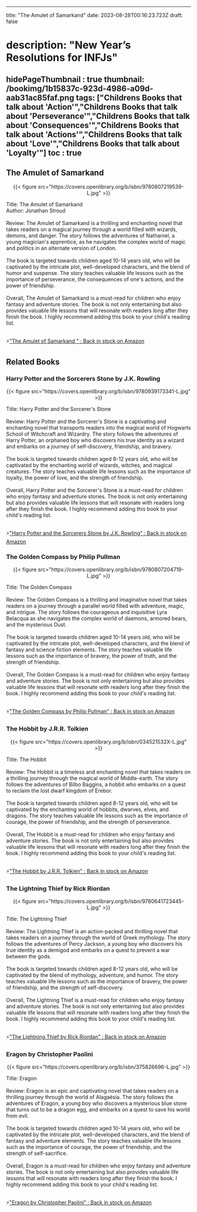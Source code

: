
---
title: "The Amulet of Samarkand"
date: 2023-08-28T00:16:23.723Z
draft: false
# description: "New Year’s Resolutions for INFJs"
hidePageThumbnail : true
thumbnail: /bookimg/1b15837c-923d-4986-a09d-aab31ac85faf.png
tags: ["Childrens Books that talk about 'Action'","Childrens Books that talk about 'Perseverance'","Childrens Books that talk about 'Consequences'","Childrens Books that talk about 'Actions'","Childrens Books that talk about 'Love'","Childrens Books that talk about 'Loyalty'"]
toc : true
---
## The Amulet of Samarkand 

<center>
{{< figure src="https://covers.openlibrary.org/b/isbn/9780807219539-L.jpg" >}}
</center>

Title: The Amulet of Samarkand</br>
Author: Jonathan Stroud</br></br>
Review: The Amulet of Samarkand is a thrilling and enchanting novel that takes readers on a magical journey through a world filled with wizards, demons, and danger. The story follows the adventures of Nathaniel, a young magician's apprentice, as he navigates the complex world of magic and politics in an alternate version of London.</br></br>
The book is targeted towards children aged 10-14 years old, who will be captivated by the intricate plot, well-developed characters, and the blend of humor and suspense. The story teaches valuable life lessons such as the importance of perseverance, the consequences of one's actions, and the power of friendship.</br></br>
Overall, The Amulet of Samarkand is a must-read for children who enjoy fantasy and adventure stories. The book is not only entertaining but also provides valuable life lessons that will resonate with readers long after they finish the book. I highly recommend adding this book to your child's reading list.</br></br>

<p>⚡<a id="aflink" href="https://www.amazon.com/gp/search?ie=UTF8&tag=klayu00-20&linkCode=ur2&linkId=6639bed89a8ad8dd2705e40644eb43d3&camp=1789&creative=9325&index=books&keywords=The Amulet of Samarkand " class="one" target="_blank" title='"The Amulet of Samarkand " : Back in stock on Amazon'>"The Amulet of Samarkand " : Back in stock on Amazon</a></p>

## Related Books
### Harry Potter and the Sorcerers Stone by J.K. Rowling
<center>
{{< figure src="https://covers.openlibrary.org/b/isbn/9780939173341-L.jpg" >}}
</center>

Title: Harry Potter and the Sorcerer's Stone</br></br>
Review: Harry Potter and the Sorcerer's Stone is a captivating and enchanting novel that transports readers into the magical world of Hogwarts School of Witchcraft and Wizardry. The story follows the adventures of Harry Potter, an orphaned boy who discovers his true identity as a wizard and embarks on a journey of self-discovery, friendship, and bravery.</br></br>
The book is targeted towards children aged 8-12 years old, who will be captivated by the enchanting world of wizards, witches, and magical creatures. The story teaches valuable life lessons such as the importance of loyalty, the power of love, and the strength of friendship.</br></br>
Overall, Harry Potter and the Sorcerer's Stone is a must-read for children who enjoy fantasy and adventure stories. The book is not only entertaining but also provides valuable life lessons that will resonate with readers long after they finish the book. I highly recommend adding this book to your child's reading list.</br></br>

<p>⚡<a id="aflink" href="https://www.amazon.com/gp/search?ie=UTF8&tag=klayu00-20&linkCode=ur2&linkId=6639bed89a8ad8dd2705e40644eb43d3&camp=1789&creative=9325&index=books&keywords=Harry Potter and the Sorcerers Stone by J.K. Rowling" class="one" target="_blank" title='"Harry Potter and the Sorcerers Stone by J.K. Rowling" : Back in stock on Amazon'>"Harry Potter and the Sorcerers Stone by J.K. Rowling" : Back in stock on Amazon</a></p>

### The Golden Compass by Philip Pullman
<center>
{{< figure src="https://covers.openlibrary.org/b/isbn/9780807204719-L.jpg" >}}
</center>

Title: The Golden Compass</br></br>
Review: The Golden Compass is a thrilling and imaginative novel that takes readers on a journey through a parallel world filled with adventure, magic, and intrigue. The story follows the courageous and inquisitive Lyra Belacqua as she navigates the complex world of daemons, armored bears, and the mysterious Dust.</br></br>
The book is targeted towards children aged 10-14 years old, who will be captivated by the intricate plot, well-developed characters, and the blend of fantasy and science fiction elements. The story teaches valuable life lessons such as the importance of bravery, the power of truth, and the strength of friendship.</br></br>
Overall, The Golden Compass is a must-read for children who enjoy fantasy and adventure stories. The book is not only entertaining but also provides valuable life lessons that will resonate with readers long after they finish the book. I highly recommend adding this book to your child's reading list.</br></br>

<p>⚡<a id="aflink" href="https://www.amazon.com/gp/search?ie=UTF8&tag=klayu00-20&linkCode=ur2&linkId=6639bed89a8ad8dd2705e40644eb43d3&camp=1789&creative=9325&index=books&keywords=The Golden Compass by Philip Pullman" class="one" target="_blank" title='"The Golden Compass by Philip Pullman" : Back in stock on Amazon'>"The Golden Compass by Philip Pullman" : Back in stock on Amazon</a></p>

### The Hobbit by J.R.R. Tolkien
<center>
{{< figure src="https://covers.openlibrary.org/b/isbn/034521532X-L.jpg" >}}
</center>

Title: The Hobbit</br></br>
Review: The Hobbit is a timeless and enchanting novel that takes readers on a thrilling journey through the magical world of Middle-earth. The story follows the adventures of Bilbo Baggins, a hobbit who embarks on a quest to reclaim the lost dwarf kingdom of Erebor.</br></br>
The book is targeted towards children aged 8-12 years old, who will be captivated by the enchanting world of hobbits, dwarves, elves, and dragons. The story teaches valuable life lessons such as the importance of courage, the power of friendship, and the strength of perseverance.</br></br>
Overall, The Hobbit is a must-read for children who enjoy fantasy and adventure stories. The book is not only entertaining but also provides valuable life lessons that will resonate with readers long after they finish the book. I highly recommend adding this book to your child's reading list.</br></br>

<p>⚡<a id="aflink" href="https://www.amazon.com/gp/search?ie=UTF8&tag=klayu00-20&linkCode=ur2&linkId=6639bed89a8ad8dd2705e40644eb43d3&camp=1789&creative=9325&index=books&keywords=The Hobbit by J.R.R. Tolkien" class="one" target="_blank" title='"The Hobbit by J.R.R. Tolkien" : Back in stock on Amazon'>"The Hobbit by J.R.R. Tolkien" : Back in stock on Amazon</a></p>

### The Lightning Thief by Rick Riordan
<center>
{{< figure src="https://covers.openlibrary.org/b/isbn/9780641723445-L.jpg" >}}
</center>

Title: The Lightning Thief</br></br>
Review: The Lightning Thief is an action-packed and thrilling novel that takes readers on a journey through the world of Greek mythology. The story follows the adventures of Percy Jackson, a young boy who discovers his true identity as a demigod and embarks on a quest to prevent a war between the gods.</br></br>
The book is targeted towards children aged 8-12 years old, who will be captivated by the blend of mythology, adventure, and humor. The story teaches valuable life lessons such as the importance of bravery, the power of friendship, and the strength of self-discovery.</br></br>
Overall, The Lightning Thief is a must-read for children who enjoy fantasy and adventure stories. The book is not only entertaining but also provides valuable life lessons that will resonate with readers long after they finish the book. I highly recommend adding this book to your child's reading list.</br></br>

<p>⚡<a id="aflink" href="https://www.amazon.com/gp/search?ie=UTF8&tag=klayu00-20&linkCode=ur2&linkId=6639bed89a8ad8dd2705e40644eb43d3&camp=1789&creative=9325&index=books&keywords=The Lightning Thief by Rick Riordan" class="one" target="_blank" title='"The Lightning Thief by Rick Riordan" : Back in stock on Amazon'>"The Lightning Thief by Rick Riordan" : Back in stock on Amazon</a></p>

### Eragon by Christopher Paolini
<center>
{{< figure src="https://covers.openlibrary.org/b/isbn/375826696-L.jpg" >}}
</center>

Title: Eragon</br></br>
Review: Eragon is an epic and captivating novel that takes readers on a thrilling journey through the world of Alagaësia. The story follows the adventures of Eragon, a young boy who discovers a mysterious blue stone that turns out to be a dragon egg, and embarks on a quest to save his world from evil.</br></br>
The book is targeted towards children aged 10-14 years old, who will be captivated by the intricate plot, well-developed characters, and the blend of fantasy and adventure elements. The story teaches valuable life lessons such as the importance of courage, the power of friendship, and the strength of self-sacrifice.</br></br>
Overall, Eragon is a must-read for children who enjoy fantasy and adventure stories. The book is not only entertaining but also provides valuable life lessons that will resonate with readers long after they finish the book. I highly recommend adding this book to your child's reading list.</br></br>

<p>⚡<a id="aflink" href="https://www.amazon.com/gp/search?ie=UTF8&tag=klayu00-20&linkCode=ur2&linkId=6639bed89a8ad8dd2705e40644eb43d3&camp=1789&creative=9325&index=books&keywords=Eragon by Christopher Paolini" class="one" target="_blank" title='"Eragon by Christopher Paolini" : Back in stock on Amazon'>"Eragon by Christopher Paolini" : Back in stock on Amazon</a></p>
